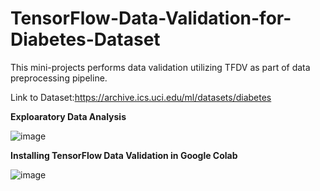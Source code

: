 # TensorFlow-Data-Validation-for-Diabetes-Dataset

This mini-projects performs data validation utilizing TFDV as part of data preprocessing pipeline.

Link to Dataset:https://archive.ics.uci.edu/ml/datasets/diabetes

**Exploaratory Data Analysis**

![image](https://user-images.githubusercontent.com/69100847/177314776-84ee65f8-2e82-4c40-b392-984f2c0b547c.png)

**Installing TensorFlow Data Validation in Google Colab**

![image](https://user-images.githubusercontent.com/69100847/177314652-92a98b77-6975-4c64-92ce-0d6bfa01af02.png)
